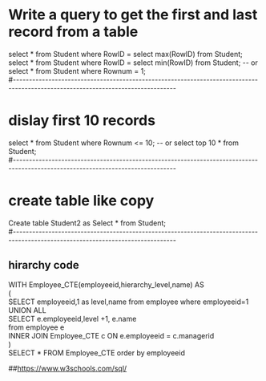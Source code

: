 # Write a query to get the first  and last record from a table 
select * from Student where RowID = select max(RowID) from Student;   
select * from Student where RowID = select min(RowID) from Student;  -- or  select * from Student where Rownum = 1;    
#--------------------------------------------------------------------------------------------------------------------------------  

# dislay first 10 records
select * from Student where Rownum <= 10;  -- or  select top 10 *  from Student;  
#--------------------------------------------------------------------------------------------------------------------------------  

# create table like copy
Create table Student2 as Select * from Student;  
#--------------------------------------------------------------------------------------------------------------------------------  

## hirarchy code
WITH Employee_CTE(employeeid,hierarchy_level,name) AS    
(  
   SELECT employeeid,1 as level,name from employee  where employeeid=1   
   UNION ALL    
   SELECT e.employeeid,level +1, e.name   
   from employee e     
   INNER JOIN Employee_CTE c ON e.employeeid = c.managerid   
)   
SELECT * FROM Employee_CTE order by employeeid    


##https://www.w3schools.com/sql/
